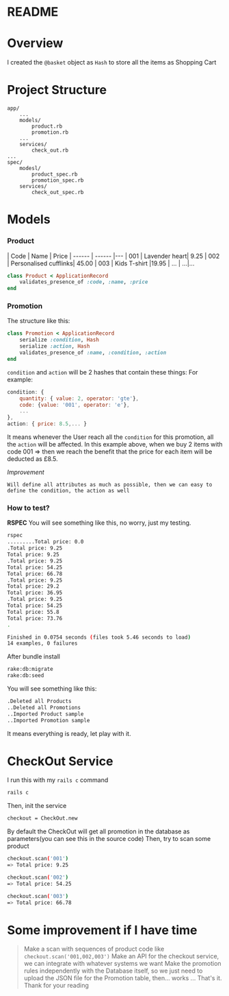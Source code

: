 # README

# Overview
I created the `@basket` object as `Hash` to store all the items as Shopping Cart

# Project Structure
```
app/
    ...
    models/
        product.rb
        promotion.rb
    ...
    services/
        check_out.rb
...
spec/
    modesl/
        product_spec.rb
        promotion_spec.rb
    services/
        check_out_spec.rb
```

# Models

### Product
   | Code | Name | Price
    | ------ | ------ |---
    | 001 | Lavender heart| 9.25
    | 002 | Personalised cufflinks| 45.00
    | 003 | Kids T-shirt |19.95
    | ... | ...|...
```ruby
class Product < ApplicationRecord
    validates_presence_of :code, :name, :price
end
```

### Promotion
The structure like this:
```ruby
class Promotion < ApplicationRecord
	serialize :condition, Hash
	serialize :action, Hash
	validates_presence_of :name, :condition, :action
end
```
`condition` and `action` will be 2 hashes that contain these things:
For example:
```javascript
condition: { 
    quantity: { value: 2, operator: 'gte'}, 
	code: {value: '001', operator: 'e'},
	...
}, 
action: { price: 8.5,... }
```

It means whenever the User reach all the `condition` for this promotion, all the `action` will be affected.
In this example above, when we buy 2 items with code 001 => then we reach the benefit that the price for each item will be deducted as £8.5.

*Improvement*
```
Will define all attributes as much as possible, then we can easy to define the condition, the action as well
```
### How to test?

**RSPEC**
You will see something like this, no worry, just my testing.
```sh
rspec
.........Total price: 0.0
.Total price: 9.25
Total price: 9.25
.Total price: 9.25
Total price: 54.25
Total price: 66.78
.Total price: 9.25
Total price: 29.2
Total price: 36.95
.Total price: 9.25
Total price: 54.25
Total price: 55.8
Total price: 73.76
.

Finished in 0.0754 seconds (files took 5.46 seconds to load)
14 examples, 0 failures
```
After bundle install
```sh
rake:db:migrate
rake:db:seed
```
You will see something like this:
```sh
.Deleted all Products
..Deleted all Promotions
..Imported Product sample
..Imported Promotion sample
```
It means everything is ready, let play with it.

# CheckOut Service
I run this with my `rails c` command
```sh
rails c
```
Then, init the service
```sh
checkout = CheckOut.new
```
By default the CheckOut will get all promotion in the database as parameters(you can see this in the source code)
Then, try to scan some product
```sh
checkout.scan('001')
=> Total price: 9.25
```
```sh
checkout.scan('002')
=> Total price: 54.25
```
```sh
checkout.scan('003')
=> Total price: 66.78
```

# Some improvement    if I have time
> Make a scan with sequences of product code like `checkout.scan('001,002,003')`
> Make an API for the checkout service, we can integrate with whatever systems we want
> Make the promotion rules independently with the Database itself, so we just need to upload the JSON file for the Promotion table, then... works
...
That's it.
Thank for your reading



